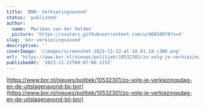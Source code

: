 ```yaml
---
title: 'BNR: Verkiezingsavond'
status: 'published'
author:
  name: 'Mariken van der Velden'
  picture: 'https://avatars.githubusercontent.com/u/40858978?v=4'
slug: 'bnr-verkiezingsavond'
description: ''
coverImage: '/images/screenshot-2023-11-22-at-10.01.18-c3ND.png'
url: 'https://www.bnr.nl/nieuws/politiek/10532301/zo-volg-je-verkiezingsdag-en-de-uitslagenavond-bij-bnr'
publishedAt: '2023-11-22T09:07:00.215Z'
---
```


[https://www.bnr.nl/nieuws/politiek/10532301/zo-volg-je-verkiezingsdag-en-de-uitslagenavond-bij-bnr](https://www.bnr.nl/nieuws/politiek/10532301/zo-volg-je-verkiezingsdag-en-de-uitslagenavond-bij-bnr)

